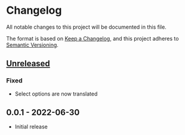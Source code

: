 # Changelog
All notable changes to this project will be documented in this file.

The format is based on [Keep a Changelog](https://keepachangelog.com/en/1.0.0/),
and this project adheres to [Semantic Versioning](https://semver.org/spec/v2.0.0.html).

## [Unreleased]
### Fixed
- Select options are now translated

## 0.0.1 - 2022-06-30
- Initial release

[Unreleased]: https://git.efabrica.sk/libraries/neoforms/compare/0.0.1...master
